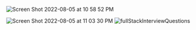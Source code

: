 
![Screen Shot 2022-08-05 at 10 58 52 PM](https://user-images.githubusercontent.com/101214978/183230854-9b15168d-e5a1-4a8a-8718-d46b89f39fea.png)


![Screen Shot 2022-08-05 at 11 03 30 PM](https://user-images.githubusercontent.com/101214978/183230978-762faf52-e7ae-4254-a04d-e9a4e1099e67.png)
![fullStackInterviewQuestions](https://user-images.githubusercontent.com/101214978/183231060-7ad9aab1-40ac-422b-aa06-4aa57838b77a.gif)
